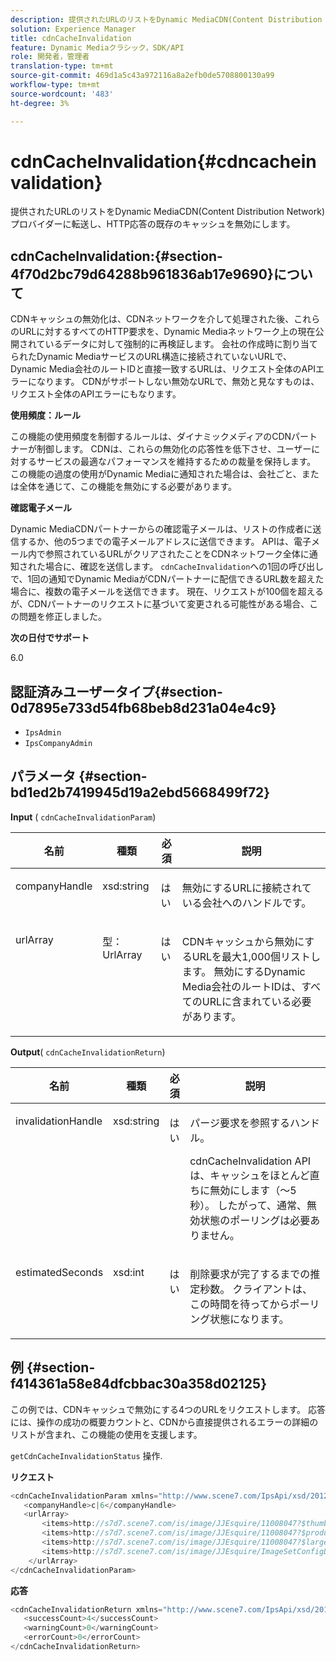 ```yaml
---
description: 提供されたURLのリストをDynamic MediaCDN(Content Distribution Network)プロバイダーに転送し、HTTP応答の既存のキャッシュを無効にします。
solution: Experience Manager
title: cdnCacheInvalidation
feature: Dynamic Mediaクラシック，SDK/API
role: 開発者，管理者
translation-type: tm+mt
source-git-commit: 469d1a5c43a972116a8a2efb0de5708800130a99
workflow-type: tm+mt
source-wordcount: '483'
ht-degree: 3%

---
```



# cdnCacheInvalidation{#cdncacheinvalidation}

提供されたURLのリストをDynamic MediaCDN(Content Distribution Network)プロバイダーに転送し、HTTP応答の既存のキャッシュを無効にします。

## cdnCacheInvalidation:{#section-4f70d2bc79d64288b961836ab17e9690}について

CDNキャッシュの無効化は、CDNネットワークを介して処理された後、これらのURLに対するすべてのHTTP要求を、Dynamic Mediaネットワーク上の現在公開されているデータに対して強制的に再検証します。 会社の作成時に割り当てられたDynamic MediaサービスのURL構造に接続されていないURLで、Dynamic Media会社のルートIDと直接一致するURLは、リクエスト全体のAPIエラーになります。 CDNがサポートしない無効なURLで、無効と見なすものは、リクエスト全体のAPIエラーにもなります。

**使用頻度：ルール**

この機能の使用頻度を制御するルールは、ダイナミックメディアのCDNパートナーが制御します。 CDNは、これらの無効化の応答性を低下させ、ユーザーに対するサービスの最適なパフォーマンスを維持するための裁量を保持します。 この機能の過度の使用がDynamic Mediaに通知された場合は、会社ごと、または全体を通じて、この機能を無効にする必要があります。

**確認電子メール**

Dynamic MediaCDNパートナーからの確認電子メールは、リストの作成者に送信するか、他の5つまでの電子メールアドレスに送信できます。 APIは、電子メール内で参照されているURLがクリアされたことをCDNネットワーク全体に通知された場合に、確認を送信します。 `cdnCacheInvalidation`への1回の呼び出しで、1回の通知でDynamic MediaがCDNパートナーに配信できるURL数を超えた場合に、複数の電子メールを送信できます。 現在、リクエストが100個を超えるが、CDNパートナーのリクエストに基づいて変更される可能性がある場合、この問題を修正しました。

**次の日付でサポート**

6.0

## 認証済みユーザータイプ{#section-0d7895e733d54fb68beb8d231a04e4c9}

* `IpsAdmin`
* `IpsCompanyAdmin`

## パラメータ {#section-bd1ed2b7419945d19a2ebd5668499f72}

**Input** (  `cdnCacheInvalidationParam`)

<table id="table_EDD1875264C846BE951869D528A90D73"> 
 <thead> 
  <tr> 
   <th class="entry"> <b> 名前</b> </th> 
   <th class="entry"> <b> 種類</b> </th> 
   <th class="entry"> <b> 必須</b> </th> 
   <th class="entry"> <b> 説明</b> </th> 
  </tr> 
 </thead>
 <tbody> 
  <tr valign="top"> 
   <td> <p> <span class="codeph"> <span class="varname"> companyHandle</span> </span> </p> </td> 
   <td> <p> <span class="codeph"> xsd:string</span> </p> </td> 
   <td> <p> はい </p> </td> 
   <td> <p> 無効にするURLに接続されている会社へのハンドルです。 </p> </td> 
  </tr> 
  <tr valign="top"> 
   <td> <p> <span class="codeph"> <span class="varname"> urlArray</span> </span> </p> </td> 
   <td> <p> <span class="codeph"> 型：UrlArray</span> </p> </td> 
   <td> <p> はい </p> </td> 
   <td> <p> CDNキャッシュから無効にするURLを最大1,000個リストします。 無効にするDynamic Media会社のルートIDは、すべてのURLに含まれている必要があります。 </p> </td> 
  </tr> 
 </tbody> 
</table>

**Output**(  `cdnCacheInvalidationReturn`)

<table id="table_1D947C1BF8864820AD7BA0CDC0F076F9"> 
 <thead> 
  <tr> 
   <th class="entry"> <b> 名前</b> </th> 
   <th class="entry"> <b> 種類</b> </th> 
   <th class="entry"> <b> 必須</b> </th> 
   <th class="entry"> <b> 説明</b> </th> 
  </tr> 
 </thead>
 <tbody> 
  <tr valign="top"> 
   <td colname="col1"> <p><span class="codeph"><span class="varname"> invalidationHandle</span></span> </p> </td> 
   <td colname="col2"> <p><span class="codeph"> xsd:string</span> </p> </td> 
   <td colname="col3"> <p>はい </p> </td> 
   <td colname="col4"> <p>パージ要求を参照するハンドル。 </p> <p><span class="codeph"> cdnCacheInvalidation</span> APIは、キャッシュをほとんど直ちに無効にします（～5秒）。 したがって、通常、無効状態のポーリングは必要ありません。 </p> 
    <!--<p>The next three paragraphs were added as per CQDOC-13840 With the migration from Akamai v2 API's to fast purge, purging time is now approximately 5 seconds. You are no longer required to poll on the purge URL to find out the status of the purge request.</p>--> 
    <!--<p>The cache invalidation handle used to contained the company ID, the user account type used (small or large), and the purge url. With the release of 2019R1, <codeph>invalidationHandle</codeph> now contains just the company ID and the purge ID. </p>--> 
    <!--<p>Prior to 2019R1, two different Akamai users were being used for each geography (for example, <codeph>cdninvalidatesmallemea</codeph> and <codeph>cdninvalidatelargeemea</codeph>) to invalidate requests, depending on the number of URLs in each request. This functionality was done so that a small request was not blocked because of a large request. Now, with fast purge in 2019R1, the purge is nearly instantaneous, two users are no longer needed, and only one account is used. </p>--> </td> 
  </tr> 
  <tr valign="top"> 
   <td colname="col1"> <p><span class="codeph"><span class="varname"> estimatedSeconds</span></span> </p> </td> 
   <td colname="col2"> <p><span class="codeph"> xsd:int</span> </p> </td> 
   <td colname="col3"> <p>はい </p> </td> 
   <td colname="col4"> <p>削除要求が完了するまでの推定秒数。 クライアントは、この時間を待ってからポーリング状態になります。 </p> </td> 
  </tr> 
 </tbody> 
</table>

## 例 {#section-f414361a58e84dfcbbac30a358d02125}

この例では、CDNキャッシュで無効にする4つのURLをリクエストします。 応答には、操作の成功の概要カウントと、CDNから直接提供されるエラーの詳細のリストが含まれ、この機能の使用を支援します。

`getCdnCacheInvalidationStatus` 操作.

**リクエスト**

```java
<cdnCacheInvalidationParam xmlns="http://www.scene7.com/IpsApi/xsd/2012-02-14">
   <companyHandle>c|6</companyHandle>
   <urlArray>
       <items>http://s7d7.scene7.com/is/image/JJEsquire/11008047?$thumbnail$</items>
       <items>http://s7d7.scene7.com/is/image/JJEsquire/11008047?$product$</items>
       <items>http://s7d7.scene7.com/is/image/JJEsquire/11008047?$large$</items>
       <items>http://s7d7.scene7.com/is/image/JJEsquire/ImageSetConfigDefaults?req=userdata</items>
    </urlArray>
</cdnCacheInvalidationParam>
```

**応答**

```java
<cdnCacheInvalidationReturn xmlns="http://www.scene7.com/IpsApi/xsd/2012-02-14">
   <successCount>4</successCount>
   <warningCount>0</warningCount>
   <errorCount>0</errorCount>
</cdnCacheInvalidationReturn>
```

